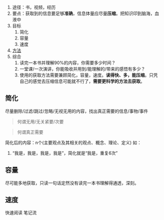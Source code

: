 1. 途径：书，视频，经历
2. 要点：获取到的信息要足够**准确**，信息体量应尽量**压缩**。把知识印到脑海，血液中
3. 目标
	1. 简化
	2. 容量
	3. 速度
4. [方法](obsidian://open?vault=AAAAAobsidian&file=%E7%AC%94%E8%AE%B0%2F%E4%B8%87%E7%89%A9%E9%80%9A%E7%94%A8%E6%A6%82%E5%BF%B5%2F%E6%8A%80%E6%9C%AF)
5. 综合
	1. 读完一本书并理解90%的内容，你需要多少时间？
	2. 一堂课/一次演讲，你能吸收并用到/能理解的/带来的感悟有多少？
	3. 使用的获取方法需要兼顾简化，容量，速度。**读得快、多，能压缩**。只凭自己的感觉去压缩信息可能就不行了，**需要更科学的方法去获取**。

## 简化
尽量删除/过滤/跳过/忽略/无视无用的内容，找出真正需要的信息/事物/事件

>何谓无用/无关紧要/次要

>何谓真正需要

简化后的内容：n个(主要观点及其相关的观点、概念、理论、定义)
如：
1. “我是，我是，我是，我是”，简化就是“我是，重复6次”

## 容量
尽可能多地获取，只读一句话定然没有读完一本书理解得通透，深刻。

## 速度
快速阅读
笔记流